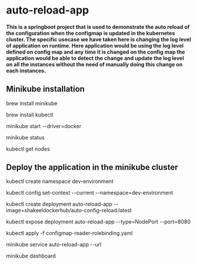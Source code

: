 # auto-reload-app

#### This is a springboot project that is used to demonstrate the auto reload of the configuration when the configmap is updated in the kubernetes cluster. The specific usecase we have taken here is changing the log level of application on runtime. Here application would be using the log level defined on config map and any time it is changed on the config map the application would be able to detect the change and update the log level on all the instances without the need of manually doing this change on each instances.  

## Minikube installation

brew install minikube

brew install kubectl

minikube start --driver=docker

minikube status

kubectl get nodes


## Deploy the application in the minikube cluster

kubectl create namespace dev-environment

kubectl config set-context --current --namespace=dev-environment

kubectl create deployment auto-reload-app --image=shakeeldockerhub/auto-config-reload:latest

kubectl expose deployment auto-reload-app --type=NodePort --port=8080

kubectl apply -f configmap-reader-rolebinding.yaml

minikube service auto-reload-app --url

minikube dashboard









